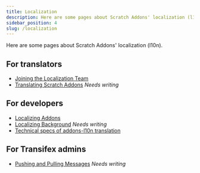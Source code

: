 ```yaml
---
title: Localization
description: Here are some pages about Scratch Addons' localization (l10n).
sidebar_position: 4
slug: /localization
---
```


Here are some pages about Scratch Addons' localization (l10n).

## For translators

* [Joining the Localization Team](joining-the-localization-team)
* [Translating Scratch Addons](translating-scratch-addons) _Needs writing_

## For developers

* [Localizing Addons](localizing-addons)
* [Localizing Background](localizing-background) _Needs writing_
* [Technical specs of addons-l10n translation](https://github.com/ScratchAddons/ScratchAddons/blob/master/addons-l10n/README.md)

## For Transifex admins

* [Pushing and Pulling Messages](pushing-and-pulling-messages) _Needs writing_
